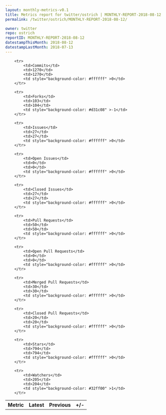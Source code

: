 ```yaml
---
layout: monthly-metrics-v0.1
title: Metrics report for twitter/ostrich | MONTHLY-REPORT-2018-08-12 | 2018-08-12
permalink: /twitter/ostrich/MONTHLY-REPORT-2018-08-12/

owner: twitter
repo: ostrich
reportID: MONTHLY-REPORT-2018-08-12
datestampThisMonth: 2018-08-12
datestampLastMonth: 2018-07-13
---
```



<table style="width: 100%;">
    <tr>
        <th>Metric</th>
        <th>Latest</th>
        <th>Previous</th>
        <th>+/-</th>
    </tr>

        <tr>
            <td>Commits</td>
            <td>1270</td>
            <td>1270</td>
            <td style="background-color: #ffffff" >0</td>
        </tr>
        
        <tr>
            <td>Forks</td>
            <td>103</td>
            <td>104</td>
            <td style="background-color: #d31c08" >-1</td>
        </tr>
        
        <tr>
            <td>Issues</td>
            <td>27</td>
            <td>27</td>
            <td style="background-color: #ffffff" >0</td>
        </tr>
        
        <tr>
            <td>Open Issues</td>
            <td>0</td>
            <td>0</td>
            <td style="background-color: #ffffff" >0</td>
        </tr>
        
        <tr>
            <td>Closed Issues</td>
            <td>27</td>
            <td>27</td>
            <td style="background-color: #ffffff" >0</td>
        </tr>
        
        <tr>
            <td>Pull Requests</td>
            <td>50</td>
            <td>50</td>
            <td style="background-color: #ffffff" >0</td>
        </tr>
        
        <tr>
            <td>Open Pull Requests</td>
            <td>0</td>
            <td>0</td>
            <td style="background-color: #ffffff" >0</td>
        </tr>
        
        <tr>
            <td>Merged Pull Requests</td>
            <td>30</td>
            <td>30</td>
            <td style="background-color: #ffffff" >0</td>
        </tr>
        
        <tr>
            <td>Closed Pull Requests</td>
            <td>20</td>
            <td>20</td>
            <td style="background-color: #ffffff" >0</td>
        </tr>
        
        <tr>
            <td>Stars</td>
            <td>794</td>
            <td>794</td>
            <td style="background-color: #ffffff" >0</td>
        </tr>
        
        <tr>
            <td>Watchers</td>
            <td>205</td>
            <td>204</td>
            <td style="background-color: #32ff00" >1</td>
        </tr>
        
</table>
